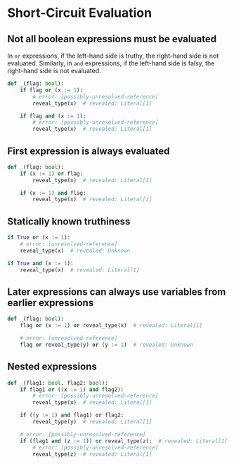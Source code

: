 # Short-Circuit Evaluation

## Not all boolean expressions must be evaluated

In `or` expressions, if the left-hand side is truthy, the right-hand side is not evaluated.
Similarly, in `and` expressions, if the left-hand side is falsy, the right-hand side is not
evaluated.

```py
def _(flag: bool):
    if flag or (x := 1):
        # error: [possibly-unresolved-reference]
        reveal_type(x)  # revealed: Literal[1]

    if flag and (x := 1):
        # error: [possibly-unresolved-reference]
        reveal_type(x)  # revealed: Literal[1]
```

## First expression is always evaluated

```py
def _(flag: bool):
    if (x := 1) or flag:
        reveal_type(x)  # revealed: Literal[1]

    if (x := 1) and flag:
        reveal_type(x)  # revealed: Literal[1]
```

## Statically known truthiness

```py
if True or (x := 1):
    # error: [unresolved-reference]
    reveal_type(x)  # revealed: Unknown

if True and (x := 1):
    reveal_type(x)  # revealed: Literal[1]
```

## Later expressions can always use variables from earlier expressions

```py
def _(flag: bool):
    flag or (x := 1) or reveal_type(x)  # revealed: Literal[1]

    # error: [unresolved-reference]
    flag or reveal_type(y) or (y := 1)  # revealed: Unknown
```

## Nested expressions

```py
def _(flag1: bool, flag2: bool):
    if flag1 or ((x := 1) and flag2):
        # error: [possibly-unresolved-reference]
        reveal_type(x)  # revealed: Literal[1]

    if ((y := 1) and flag1) or flag2:
        reveal_type(y)  # revealed: Literal[1]

    # error: [possibly-unresolved-reference]
    if (flag1 and (z := 1)) or reveal_type(z):  # revealed: Literal[1]
        # error: [possibly-unresolved-reference]
        reveal_type(z)  # revealed: Literal[1]
```
